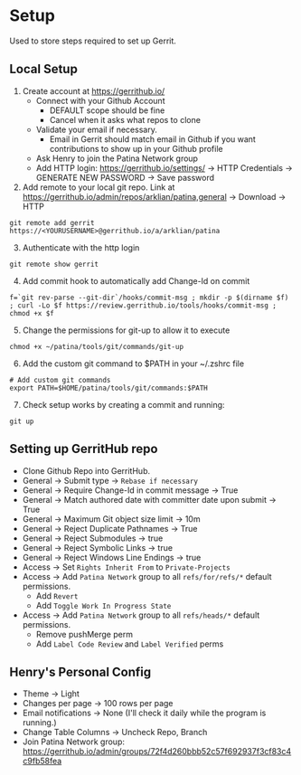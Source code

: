 # Setup
Used to store steps required to set up Gerrit.

## Local Setup
1. Create account at https://gerrithub.io/
   - Connect with your Github Account
     - DEFAULT scope should be fine
     - Cancel when it asks what repos to clone
   - Validate your email if necessary. 
     - Email in Gerrit should match email in Github if you want contributions to show up in your Github profile
   - Ask Henry to join the Patina Network group 
   - Add HTTP login: https://gerrithub.io/settings/ -> HTTP Credentials -> GENERATE NEW PASSWORD -> Save password
2. Add remote to your local git repo. Link at https://gerrithub.io/admin/repos/arklian/patina,general -> Download -> HTTP
  ```
  git remote add gerrit https://<YOURUSERNAME>@gerrithub.io/a/arklian/patina
  ```
3. Authenticate with the http login
  ```
  git remote show gerrit
  ```
4. Add commit hook to automatically add Change-Id on commit
  ```
  f=`git rev-parse --git-dir`/hooks/commit-msg ; mkdir -p $(dirname $f) ; curl -Lo $f https://review.gerrithub.io/tools/hooks/commit-msg ; chmod +x $f
  ```
5. Change the permissions for git-up to allow it to execute
  ```
  chmod +x ~/patina/tools/git/commands/git-up
  ```
6. Add the custom git command to $PATH in your ~/.zshrc file
  ```
  # Add custom git commands
  export PATH=$HOME/patina/tools/git/commands:$PATH
  ```
7. Check setup works by creating a commit and running:
  ```
  git up
  ```


## Setting up GerritHub repo
- Clone Github Repo into GerritHub.
- General -> Submit type -> `Rebase if necessary`
- General -> Require Change-Id in commit message -> True
- General -> Match authored date with committer date upon submit -> True
- General -> Maximum Git object size limit -> 10m
- General -> Reject Duplicate Pathnames -> True
- General -> Reject Submodules -> true
- General -> Reject Symbolic Links -> true
- General -> Reject Windows Line Endings -> true
- Access -> Set `Rights Inherit From` to `Private-Projects`
- Access -> Add `Patina Network` group to all `refs/for/refs/*` default permissions.
  - Add `Revert`
  - Add `Toggle Work In Progress State`
- Access -> Add `Patina Network` group to all `refs/heads/*` default permissions.
  - Remove pushMerge perm
  - Add `Label Code Review` and `Label Verified` perms

## Henry's Personal Config
- Theme -> Light
- Changes per page -> 100 rows per page
- Email notifications -> None (I'll check it daily while the program is running.)
- Change Table Columns -> Uncheck Repo, Branch
- Join Patina Network group: https://gerrithub.io/admin/groups/72f4d260bbb52c57f692937f3cf83c4c9fb58fea
